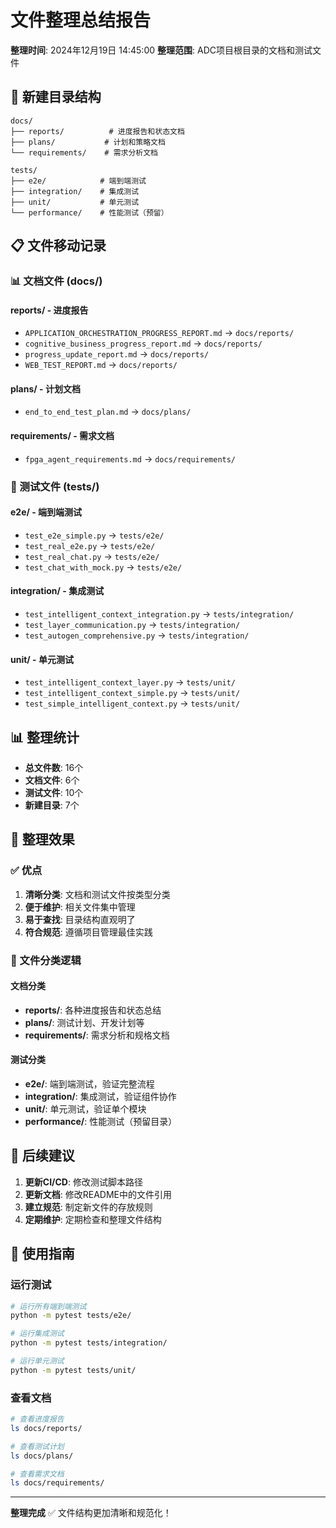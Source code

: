# 文件整理总结报告

**整理时间**: 2024年12月19日 14:45:00
**整理范围**: ADC项目根目录的文档和测试文件

## 📁 新建目录结构

```
docs/
├── reports/          # 进度报告和状态文档
├── plans/           # 计划和策略文档  
└── requirements/    # 需求分析文档

tests/
├── e2e/            # 端到端测试
├── integration/    # 集成测试
├── unit/           # 单元测试
└── performance/    # 性能测试（预留）
```

## 📋 文件移动记录

### 📊 文档文件 (docs/)

#### reports/ - 进度报告
- `APPLICATION_ORCHESTRATION_PROGRESS_REPORT.md` → `docs/reports/`
- `cognitive_business_progress_report.md` → `docs/reports/`
- `progress_update_report.md` → `docs/reports/`
- `WEB_TEST_REPORT.md` → `docs/reports/`

#### plans/ - 计划文档
- `end_to_end_test_plan.md` → `docs/plans/`

#### requirements/ - 需求文档
- `fpga_agent_requirements.md` → `docs/requirements/`

### 🧪 测试文件 (tests/)

#### e2e/ - 端到端测试
- `test_e2e_simple.py` → `tests/e2e/`
- `test_real_e2e.py` → `tests/e2e/`
- `test_real_chat.py` → `tests/e2e/`
- `test_chat_with_mock.py` → `tests/e2e/`

#### integration/ - 集成测试
- `test_intelligent_context_integration.py` → `tests/integration/`
- `test_layer_communication.py` → `tests/integration/`
- `test_autogen_comprehensive.py` → `tests/integration/`

#### unit/ - 单元测试
- `test_intelligent_context_layer.py` → `tests/unit/`
- `test_intelligent_context_simple.py` → `tests/unit/`
- `test_simple_intelligent_context.py` → `tests/unit/`

## 📊 整理统计

- **总文件数**: 16个
- **文档文件**: 6个
- **测试文件**: 10个
- **新建目录**: 7个

## 🎯 整理效果

### ✅ 优点
1. **清晰分类**: 文档和测试文件按类型分类
2. **便于维护**: 相关文件集中管理
3. **易于查找**: 目录结构直观明了
4. **符合规范**: 遵循项目管理最佳实践

### 📝 文件分类逻辑

#### 文档分类
- **reports/**: 各种进度报告和状态总结
- **plans/**: 测试计划、开发计划等
- **requirements/**: 需求分析和规格文档

#### 测试分类  
- **e2e/**: 端到端测试，验证完整流程
- **integration/**: 集成测试，验证组件协作
- **unit/**: 单元测试，验证单个模块
- **performance/**: 性能测试（预留目录）

## 🚀 后续建议

1. **更新CI/CD**: 修改测试脚本路径
2. **更新文档**: 修改README中的文件引用
3. **建立规范**: 制定新文件的存放规则
4. **定期维护**: 定期检查和整理文件结构

## 📖 使用指南

### 运行测试
```bash
# 运行所有端到端测试
python -m pytest tests/e2e/

# 运行集成测试
python -m pytest tests/integration/

# 运行单元测试  
python -m pytest tests/unit/
```

### 查看文档
```bash
# 查看进度报告
ls docs/reports/

# 查看测试计划
ls docs/plans/

# 查看需求文档
ls docs/requirements/
```

---
**整理完成** ✅ 文件结构更加清晰和规范化！ 